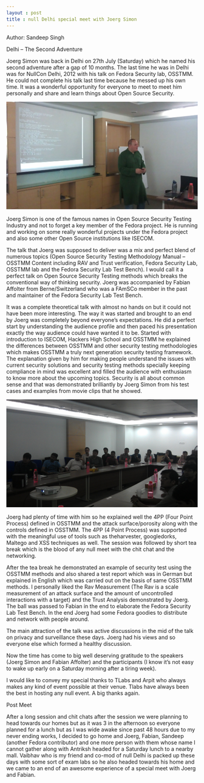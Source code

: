 ```yaml
---
layout : post
title : null Delhi special meet with Joerg Simon
---
```


Author\: Sandeep Singh

Delhi – The Second Adventure

Joerg Simon was back in Delhi on 27th July (Saturday) which he named his second adventure after a gap of 10 months. The last time he was in Delhi was for NullCon Delhi, 2012 with his talk on Fedora Security lab, OSSTMM. He could not complete his talk last time because he messed up his own time. It was a wonderful opportunity for everyone to meet to meet him personally and share and learn things about Open Source Security.

<!--more-->

![Joerg Simon](/images/joerg.jpg)

Joerg Simon is one of the famous names in Open Source Security Testing Industry and not to forget a key member of the Fedora project. He is running and working on some really wonderful projects under the Fedora project and also some other Open Source institutions like ISECOM.

The talk that Joerg was supposed to deliver was a mix and perfect blend of numerous topics (Open Source Security Testing Methodology Manual – OSSTMM Content including RAV and Trust verification, Fedora Security Lab, OSSTMM lab and the Fedora Security Lab Test Bench). I would call it a perfect talk on Open Source Security Testing methods which breaks the conventional way of thinking security. Joerg was accompanied by Fabian Affolter from Berne/Switzerland who was a FAmSCo member in the past and maintainer of the Fedora Security Lab Test Bench.

It was a complete theoretical talk with almost no hands on but it could not have been more interesting. The way it was started and brought to an end by Joerg was completely beyond everyone’s expectations. He did a perfect start by understanding the audience profile and then paced his presentation exactly the way audience could have wanted it to be. Started with introduction to ISECOM, Hackers High School and OSSTMM he explained the differences between OSSTMM and other security testing methodologies which makes OSSTMM a truly next generation security testing framework. The explanation given by him for making people understand the issues with current security solutions and security testing methods specially keeping compliance in mind was excellent and filled the audience with enthusiasm to know more about the upcoming topics. Security is all about common sense and that was demonstrated brilliantly by Joerg Simon from his test cases and examples from movie clips that he showed.

![session](/images/joerg1.jpg)

Joerg had plenty of time with him so he explained well the 4PP (Four Point Process) defined in OSSTMM and the attack surface/porosity along with the controls defined in OSSTMM. The 4PP (4 Point Process) was supported with the meaningful use of tools such as theharvester, googledorks, Maltego and XSS techniques as well. The session was followed by short tea break which is the blood of any null meet with the chit chat and the networking.

After the tea break he demonstrated an example of security test using the OSSTMM methods and also shared a test report which was in German but explained in English which was carried out on the basis of same OSSTMM methods. I personally liked the Rav Measurement (The Rav is a scale measurement of an attack surface and the amount of uncontrolled interactions with a target) and the Trust Analysis demonstrated by Joerg.  The ball was passed to Fabian in the end to elaborate the Fedora Security Lab Test Bench. In the end Joerg had some Fedora goodies to distribute and network with people around.

The main attraction of the talk was active discussions in the mid of the talk on privacy and surveillance these days. Joerg had his views and so everyone else which formed a healthy discussion.

Now the time has come to big well deserving gratitude to the speakers (Joerg Simon and Fabian Affolter) and the participants (I know it’s not easy to wake up early on a Saturday morning after a tiring week).

I would like to convey my special thanks to TLabs and Arpit who always makes any kind of event possible at their venue. Tlabs have always been the best in hosting any null event. A big thanks again.

Post Meet

After a long session and chit chats after the session we were planning to head towards our homes but as it was 3 in the afternoon so everyone planned for a lunch but as I was wide awake since past 48 hours due to my never ending works, I decided to go home and Joerg, Fabian, Sandeep (another Fedora contributor) and one more person with them whose name I cannot gather along with Antriksh headed for a Saturday lunch to a nearby mall. Vaibhav who is my friend and co-mod of null Delhi is packed up these days with some sort of exam labs so he also headed towards his home and we came to an end of an awesome experience of a special meet with Joerg and Fabian.